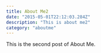 ```yaml
---
title: About Me2
date: "2015-05-01T22:12:03.284Z"
description: "This is about me2"
category: "aboutme"
---
```


This is the second post of About Me.
